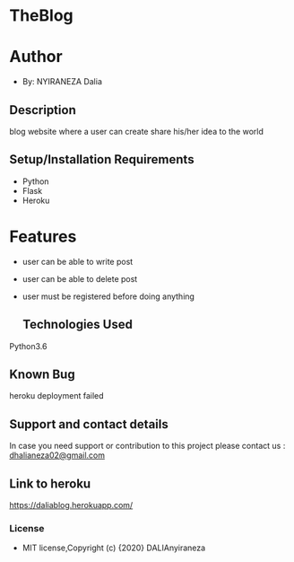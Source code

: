  
 # TheBlog
 # Author
* By: NYIRANEZA Dalia
 ## Description
 blog website where a user can create share his/her idea to the world
 ## Setup/Installation Requirements
* Python
* Flask
* Heroku
# Features
* user can be able to write post
* user can be able to delete post
* user must be registered before doing anything

  ## Technologies Used
 Python3.6
 ## Known Bug
 heroku deployment failed
 ## Support and contact details
In case you need support or contribution to this project
please contact us : dhalianeza02@gmail.com
## Link to heroku
https://daliablog.herokuapp.com/
### License
*  MIT license,Copyright (c) {2020} DALIAnyiraneza
